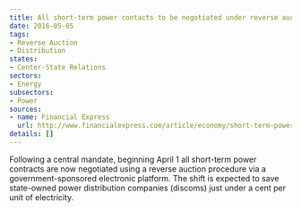 ```yaml
---
title: All short-term power contacts to be negotiated under reverse auction guidelines
date: 2016-05-05
tags:
- Reverse Auction
- Distribution
states:
- Center-State Relations
sectors:
- Energy
subsectors:
- Power
sources:
- name: Financial Express
  url: http://www.financialexpress.com/article/economy/short-term-power-to-be-cheaper-by-13-per-cent-under-reverse-e-auction-icra/243577/
details: []
---
```


Following a central mandate, beginning April 1 all short-term power contracts are now negotiated using a reverse auction procedure via a government-sponsored electronic platform. The shift is expected to save state-owned power distribution companies (discoms) just under a cent per unit of electricity.
